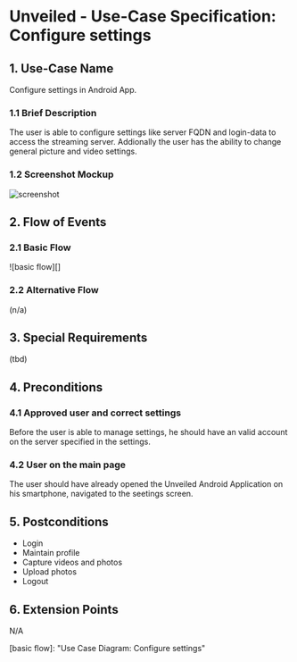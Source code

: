 # Unveiled - Use-Case Specification: Configure settings

## 1. Use-Case Name
Configure settings in Android App.

### 1.1 Brief Description
The user is able to configure settings like server FQDN and login-data to access the streaming server. Addionally the user has the ability to change general picture and video settings.
### 1.2 Screenshot Mockup

![screenshot][]


## 2. Flow of Events

### 2.1 Basic Flow
![basic flow][]

### 2.2 Alternative Flow
(n/a)


## 3. Special Requirements

(tbd)


## 4. Preconditions

### 4.1 Approved user and correct settings
Before the user is able to manage settings, he should have an valid account on the server specified in the settings.

### 4.2 User on the main page
The user should have already opened the Unveiled Android Application on his smartphone, navigated to the seetings screen.


## 5. Postconditions

* Login
* Maintain profile
* Capture videos and photos
* Upload photos
* Logout


## 6. Extension Points

N/A

<!-- Link definitions: -->
[basic flow]:  "Use Case Diagram: Configure settings"

[screenshot]: https://raw.githubusercontent.com/SAS-Systems/Unveiled-Documentation/master/Bilder/Mockup_AndroidApp/Settings.PNG "Settings-Screen Mockup"
